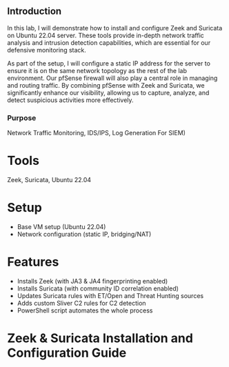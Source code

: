 ## Introduction

In this lab, I will demonstrate how to install and configure Zeek and Suricata on Ubuntu 22.04 server. These tools provide in-depth network traffic analysis and intrusion detection capabilities, which are essential for our defensive monitoring stack.

As part of the setup, I will configure a static IP address for the server to ensure it is on the same network topology as the rest of the lab environment. Our pfSense firewall will also play a central role in managing and routing traffic. By combining pfSense with Zeek and Suricata, we significantly enhance our visibility, allowing us to capture, analyze, and detect suspicious activities more effectively.



### Purpose  
Network Traffic Monitoring, IDS/IPS, Log Generation For SIEM)
#

# Tools
Zeek, Suricata, Ubuntu 22.04

# Setup
 - Base VM setup (Ubuntu 22.04)
 - Network configuration (static IP, bridging/NAT)

# Features
 - Installs Zeek (with JA3 & JA4 fingerprinting enabled)
 - Installs Suricata (with community ID correlation enabled)
 - Updates Suricata rules with ET/Open and Threat Hunting sources
 - Adds custom Sliver C2 rules for C2 detection
 - PowerShell script automates the whole process
#


# Zeek & Suricata Installation and Configuration Guide

